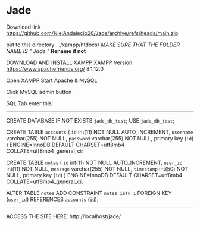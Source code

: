 # Jade

Download link
https://github.com/NielAndalecio26/Jade/archive/refs/heads/main.zip

put to this directory:
../xampp/htdocs/
*MAKE SURE THAT THE FOLDER NAME IS " Jade "*
**Rename if not**


DOWNLOAD AND INSTALL XAMPP
XAMPP Version
https://www.apachefriends.org/
8.1.12.0

Open XAMPP
Start Apache & MySQL

Click MySQL admin button

SQL Tab enter this: 

----------------------------------------------------------------

CREATE DATABASE IF NOT EXISTS `jade_db_test`;
USE `jade_db_test`;

CREATE TABLE `accounts` (
  `id` int(11) NOT NULL AUTO_INCREMENT,
  `username` varchar(255) NOT NULL,
  `password` varchar(255) NOT NULL,
  primary key (`id`)
) ENGINE=InnoDB DEFAULT CHARSET=utf8mb4 COLLATE=utf8mb4_general_ci;

CREATE TABLE `notes` (
  `id` int(11) NOT NULL AUTO_INCREMENT,
  `user_id` int(11) NOT NULL,
  `message` varchar(255) NOT NULL,
  `timestamp` int(50) NOT NULL,
  primary key (`id`)
) ENGINE=InnoDB DEFAULT CHARSET=utf8mb4 COLLATE=utf8mb4_general_ci;


ALTER TABLE `notes`
  ADD CONSTRAINT `notes_ibfk_1` FOREIGN KEY (`user_id`) REFERENCES `accounts` (`id`);

--------------------------------------------------------------------    

ACCESS THE SITE HERE:
http://localhost/jade/